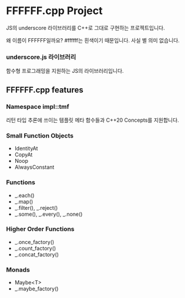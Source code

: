 # FFFFFF.cpp Project

JS의 underscore 라이브러리를 C++로 그대로 구현하는 프로젝트입니다.

왜 이름이 FFFFFF일까요? #ffffff는 흰색이기 때문입니다. 사실 별 의미 없습니다.

### underscore.js 라이브러리

함수형 프로그래밍을 지원하는 JS의 라이브러리입니다. 

## FFFFFF.cpp features

### Namespace impl::tmf

리턴 타입 추론에 쓰이는 템플릿 메타 함수들과 C++20 Concepts를 지원합니다.

### Small Function Objects

* IdentityAt
* CopyAt
* Noop
* AlwaysConstant

### Functions

* _.each()
* _.map()
* _.filter(), _.reject()
* _.some(), _.every(), _.none()

### Higher Order Functions

* _.once_factory()
* _.count_factory()
* _.concat_factory()

### Monads

* Maybe\<T\>
* _.maybe_factory()